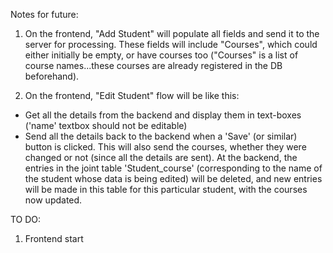 Notes for future:

1) On the frontend, "Add Student" will populate all fields and send it to the server for processing. These fields will include "Courses", which could either initially be empty, or have courses too ("Courses" is a list of course names...these courses are already registered in the DB beforehand).

2) On the frontend, "Edit Student" flow will be like this:
  - Get all the details from the backend and display them in text-boxes ('name' textbox should not be editable)
  - Send all the details back to the backend when a 'Save' (or similar) button is clicked. This will also send the courses, whether they were changed or not (since all the details are sent). At the backend, the entries in the joint table 'Student_course' (corresponding to the name of the student whose data is being edited) will be deleted, and new entries will be made in this table for this particular student, with the courses now updated.

TO DO:
1) Frontend start
